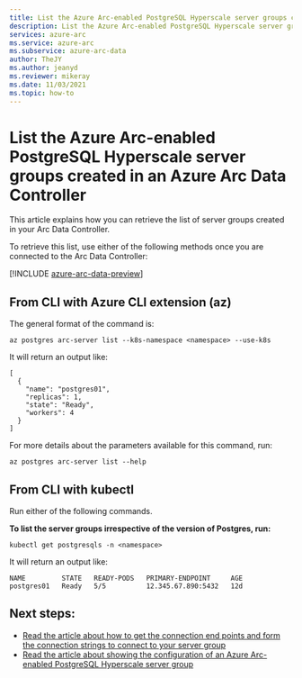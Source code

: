 ```yaml
---
title: List the Azure Arc-enabled PostgreSQL Hyperscale server groups created in an Azure Arc Data Controller
description: List the Azure Arc-enabled PostgreSQL Hyperscale server groups created in an Azure Arc Data Controller
services: azure-arc
ms.service: azure-arc
ms.subservice: azure-arc-data
author: TheJY
ms.author: jeanyd
ms.reviewer: mikeray
ms.date: 11/03/2021
ms.topic: how-to
---
```


# List the Azure Arc-enabled PostgreSQL Hyperscale server groups created in an Azure Arc Data Controller

This article explains how you can retrieve the list of server groups created in your Arc Data Controller.

To retrieve this list, use either of the following methods once you are connected to the Arc Data Controller:

[!INCLUDE [azure-arc-data-preview](../../../includes/azure-arc-data-preview.md)]

## From CLI with Azure CLI extension (az)

The general format of the command is:
```azurecli
az postgres arc-server list --k8s-namespace <namespace> --use-k8s
```

It will return an output like:
```console
[
  {
    "name": "postgres01",
    "replicas": 1,
    "state": "Ready",
    "workers": 4
  }
]
```
For more details about the parameters available for this command, run:
```azurecli
az postgres arc-server list --help
```

## From CLI with kubectl
Run either of the following commands.

**To list the server groups irrespective of the version of Postgres, run:**
```console
kubectl get postgresqls -n <namespace>
```
It will return an output like:
```console
NAME         STATE   READY-PODS   PRIMARY-ENDPOINT     AGE
postgres01   Ready   5/5          12.345.67.890:5432   12d
```

## Next steps:

* [Read the article about how to get the connection end points and form the connection strings to connect to your server group](get-connection-endpoints-and-connection-strings-postgres-hyperscale.md)
* [Read the article about showing the configuration of an Azure Arc-enabled PostgreSQL Hyperscale server group](show-configuration-postgresql-hyperscale-server-group.md)
